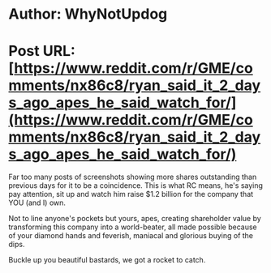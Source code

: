 # Author: WhyNotUpdog
# Post URL: [https://www.reddit.com/r/GME/comments/nx86c8/ryan_said_it_2_days_ago_apes_he_said_watch_for/](https://www.reddit.com/r/GME/comments/nx86c8/ryan_said_it_2_days_ago_apes_he_said_watch_for/)


Far too many posts of screenshots showing more shares outstanding than previous days for it to be a coincidence. This is what RC means, he's saying pay attention, sit up and watch him raise $1.2 billion for the company that YOU (and I) own.

Not to line anyone's pockets but yours, apes, creating shareholder value by transforming this company into a world-beater, all made possible because of your diamond hands and feverish, maniacal and glorious buying of the dips.

Buckle up you beautiful bastards, we got a rocket to catch.